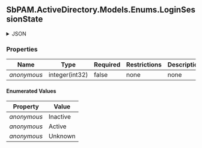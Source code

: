 
<h2 id="tocS_SbPAM.ActiveDirectory.Models.Enums.LoginSessionState">SbPAM.ActiveDirectory.Models.Enums.LoginSessionState</h2>

<a id="schemasbpam.activedirectory.models.enums.loginsessionstate"></a>
<a id="schema_SbPAM.ActiveDirectory.Models.Enums.LoginSessionState"></a>
<a id="tocSsbpam.activedirectory.models.enums.loginsessionstate"></a>
<a id="tocssbpam.activedirectory.models.enums.loginsessionstate"></a>

<details><summary>JSON</summary>


```json
"Inactive"

```


</details>

### Properties

|Name|Type|Required|Restrictions|Description|
|---|---|---|---|---|
|*anonymous*|integer(int32)|false|none|none|

#### Enumerated Values

|Property|Value|
|---|---|
|*anonymous*|Inactive|
|*anonymous*|Active|
|*anonymous*|Unknown|


